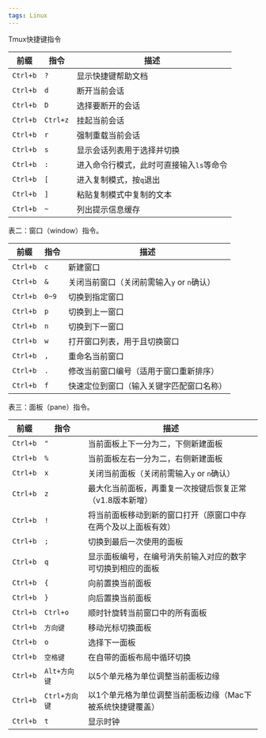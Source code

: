```yaml
---
tags: Linux
---
```



Tmux快捷键指令

| 前缀 | 指令 | 描述 |
| --- | --- | --- |
| `Ctrl+b` | `?` | 显示快捷键帮助文档 |
| `Ctrl+b` | `d` | 断开当前会话 |
| `Ctrl+b` | `D` | 选择要断开的会话 |
| `Ctrl+b` | `Ctrl+z` | 挂起当前会话 |
| `Ctrl+b` | `r` | 强制重载当前会话 |
| `Ctrl+b` | `s` | 显示会话列表用于选择并切换 |
| `Ctrl+b` | `:` | 进入命令行模式，此时可直接输入`ls`等命令 |
| `Ctrl+b` | `[` | 进入复制模式，按`q`退出 |
| `Ctrl+b` | `]` | 粘贴复制模式中复制的文本 |
| `Ctrl+b` | `~` | 列出提示信息缓存 |


表二：窗口（window）指令。

| 前缀 | 指令 | 描述 |
| --- | --- | --- |
| `Ctrl+b` | `c` | 新建窗口 |
| `Ctrl+b` | `&` | 关闭当前窗口（关闭前需输入`y` or `n`确认） |
| `Ctrl+b` | `0~9` | 切换到指定窗口 |
| `Ctrl+b` | `p` | 切换到上一窗口 |
| `Ctrl+b` | `n` | 切换到下一窗口 |
| `Ctrl+b` | `w` | 打开窗口列表，用于且切换窗口 |
| `Ctrl+b` | `,` | 重命名当前窗口 |
| `Ctrl+b` | `.` | 修改当前窗口编号（适用于窗口重新排序） |
| `Ctrl+b` | `f` | 快速定位到窗口（输入关键字匹配窗口名称） |

表三：面板（pane）指令。

| 前缀 | 指令 | 描述 |
| --- | --- | --- |
| `Ctrl+b` | `"` | 当前面板上下一分为二，下侧新建面板 |
| `Ctrl+b` | `%` | 当前面板左右一分为二，右侧新建面板 |
| `Ctrl+b` | `x` | 关闭当前面板（关闭前需输入`y` or `n`确认） |
| `Ctrl+b` | `z` | 最大化当前面板，再重复一次按键后恢复正常（v1.8版本新增） |
| `Ctrl+b` | `!` | 将当前面板移动到新的窗口打开（原窗口中存在两个及以上面板有效） |
| `Ctrl+b` | `;` | 切换到最后一次使用的面板 |
| `Ctrl+b` | `q` | 显示面板编号，在编号消失前输入对应的数字可切换到相应的面板 |
| `Ctrl+b` | `{` | 向前置换当前面板 |
| `Ctrl+b` | `}` | 向后置换当前面板 |
| `Ctrl+b` | `Ctrl+o` | 顺时针旋转当前窗口中的所有面板 |
| `Ctrl+b` | `方向键` | 移动光标切换面板 |
| `Ctrl+b` | `o` | 选择下一面板 |
| `Ctrl+b` | `空格键` | 在自带的面板布局中循环切换 |
| `Ctrl+b` | `Alt+方向键` | 以5个单元格为单位调整当前面板边缘 |
| `Ctrl+b` | `Ctrl+方向键` | 以1个单元格为单位调整当前面板边缘（Mac下被系统快捷键覆盖） |
| `Ctrl+b` | `t` | 显示时钟 |

